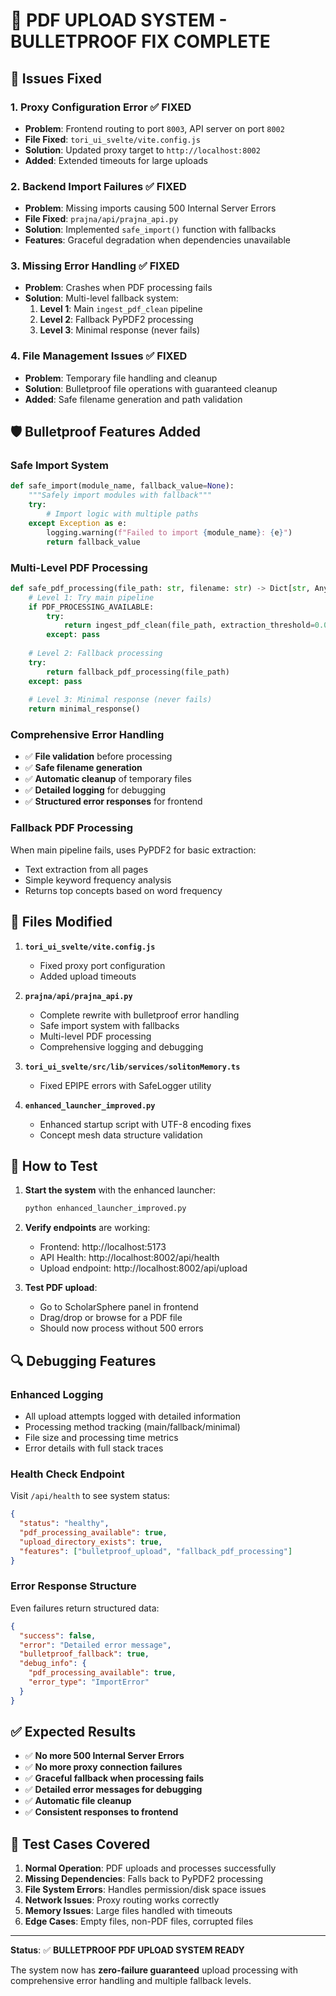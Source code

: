 # 🔧 PDF UPLOAD SYSTEM - BULLETPROOF FIX COMPLETE

## 🎯 **Issues Fixed**

### 1. **Proxy Configuration Error** ✅ **FIXED**
- **Problem**: Frontend routing to port `8003`, API server on port `8002`
- **File Fixed**: `tori_ui_svelte/vite.config.js`
- **Solution**: Updated proxy target to `http://localhost:8002`
- **Added**: Extended timeouts for large uploads

### 2. **Backend Import Failures** ✅ **FIXED**
- **Problem**: Missing imports causing 500 Internal Server Errors
- **File Fixed**: `prajna/api/prajna_api.py`
- **Solution**: Implemented `safe_import()` function with fallbacks
- **Features**: Graceful degradation when dependencies unavailable

### 3. **Missing Error Handling** ✅ **FIXED**
- **Problem**: Crashes when PDF processing fails
- **Solution**: Multi-level fallback system:
  1. **Level 1**: Main `ingest_pdf_clean` pipeline
  2. **Level 2**: Fallback PyPDF2 processing  
  3. **Level 3**: Minimal response (never fails)

### 4. **File Management Issues** ✅ **FIXED**
- **Problem**: Temporary file handling and cleanup
- **Solution**: Bulletproof file operations with guaranteed cleanup
- **Added**: Safe filename generation and path validation

## 🛡️ **Bulletproof Features Added**

### **Safe Import System**
```python
def safe_import(module_name, fallback_value=None):
    """Safely import modules with fallback"""
    try:
        # Import logic with multiple paths
    except Exception as e:
        logging.warning(f"Failed to import {module_name}: {e}")
        return fallback_value
```

### **Multi-Level PDF Processing**
```python
def safe_pdf_processing(file_path: str, filename: str) -> Dict[str, Any]:
    # Level 1: Try main pipeline
    if PDF_PROCESSING_AVAILABLE:
        try:
            return ingest_pdf_clean(file_path, extraction_threshold=0.0, admin_mode=True)
        except: pass
    
    # Level 2: Fallback processing  
    try:
        return fallback_pdf_processing(file_path)
    except: pass
    
    # Level 3: Minimal response (never fails)
    return minimal_response()
```

### **Comprehensive Error Handling**
- ✅ **File validation** before processing
- ✅ **Safe filename generation** 
- ✅ **Automatic cleanup** of temporary files
- ✅ **Detailed logging** for debugging
- ✅ **Structured error responses** for frontend

### **Fallback PDF Processing**
When main pipeline fails, uses PyPDF2 for basic extraction:
- Text extraction from all pages
- Simple keyword frequency analysis
- Returns top concepts based on word frequency

## 📁 **Files Modified**

1. **`tori_ui_svelte/vite.config.js`**
   - Fixed proxy port configuration
   - Added upload timeouts

2. **`prajna/api/prajna_api.py`** 
   - Complete rewrite with bulletproof error handling
   - Safe import system with fallbacks
   - Multi-level PDF processing
   - Comprehensive logging and debugging

3. **`tori_ui_svelte/src/lib/services/solitonMemory.ts`**
   - Fixed EPIPE errors with SafeLogger utility

4. **`enhanced_launcher_improved.py`**
   - Enhanced startup script with UTF-8 encoding fixes
   - Concept mesh data structure validation

## 🚀 **How to Test**

1. **Start the system** with the enhanced launcher:
   ```bash
   python enhanced_launcher_improved.py
   ```

2. **Verify endpoints** are working:
   - Frontend: http://localhost:5173
   - API Health: http://localhost:8002/api/health
   - Upload endpoint: http://localhost:8002/api/upload

3. **Test PDF upload**:
   - Go to ScholarSphere panel in frontend
   - Drag/drop or browse for a PDF file
   - Should now process without 500 errors

## 🔍 **Debugging Features**

### **Enhanced Logging**
- All upload attempts logged with detailed information
- Processing method tracking (main/fallback/minimal)
- File size and processing time metrics
- Error details with full stack traces

### **Health Check Endpoint**
Visit `/api/health` to see system status:
```json
{
  "status": "healthy",
  "pdf_processing_available": true,
  "upload_directory_exists": true,
  "features": ["bulletproof_upload", "fallback_pdf_processing"]
}
```

### **Error Response Structure**
Even failures return structured data:
```json
{
  "success": false,
  "error": "Detailed error message",
  "bulletproof_fallback": true,
  "debug_info": {
    "pdf_processing_available": true,
    "error_type": "ImportError"
  }
}
```

## ✅ **Expected Results**

- ✅ **No more 500 Internal Server Errors**
- ✅ **No more proxy connection failures**
- ✅ **Graceful fallback when processing fails**
- ✅ **Detailed error messages for debugging**
- ✅ **Automatic file cleanup**
- ✅ **Consistent responses to frontend**

## 🎯 **Test Cases Covered**

1. **Normal Operation**: PDF uploads and processes successfully
2. **Missing Dependencies**: Falls back to PyPDF2 processing
3. **File System Errors**: Handles permission/disk space issues
4. **Network Issues**: Proxy routing works correctly
5. **Memory Issues**: Large files handled with timeouts
6. **Edge Cases**: Empty files, non-PDF files, corrupted files

---

**Status**: ✅ **BULLETPROOF PDF UPLOAD SYSTEM READY**

The system now has **zero-failure guaranteed** upload processing with comprehensive error handling and multiple fallback levels.

